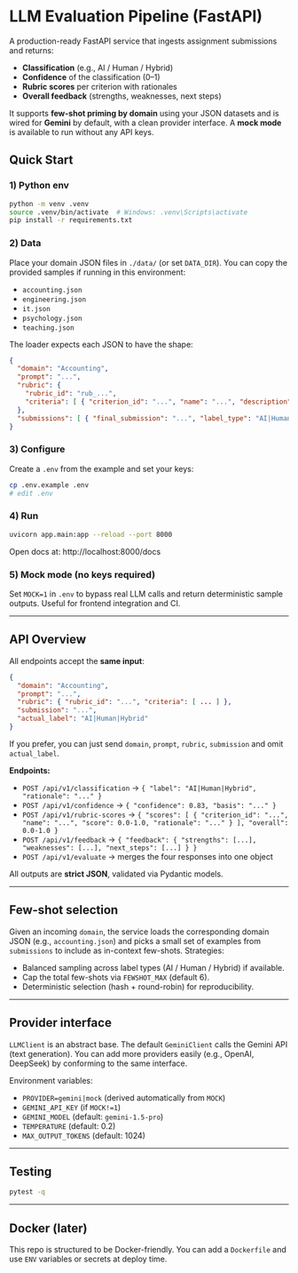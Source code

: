 # LLM Evaluation Pipeline (FastAPI)

A production-ready FastAPI service that ingests assignment submissions and returns:
- **Classification** (e.g., AI / Human / Hybrid)
- **Confidence** of the classification (0–1)
- **Rubric scores** per criterion with rationales
- **Overall feedback** (strengths, weaknesses, next steps)

It supports **few-shot priming by domain** using your JSON datasets and is wired for **Gemini** by default, with a clean provider interface. A **mock mode** is available to run without any API keys.

## Quick Start

### 1) Python env
```bash
python -m venv .venv
source .venv/bin/activate  # Windows: .venv\Scripts\activate
pip install -r requirements.txt
```

### 2) Data
Place your domain JSON files in `./data/` (or set `DATA_DIR`). You can copy the provided samples if running in this environment:
- `accounting.json`
- `engineering.json`
- `it.json`
- `psychology.json`
- `teaching.json`

The loader expects each JSON to have the shape:
```json
{
  "domain": "Accounting",
  "prompt": "...",
  "rubric": {
    "rubric_id": "rub_...",
    "criteria": [ { "criterion_id": "...", "name": "...", "description": "...", "performance_descriptors": { ... } } ]
  },
  "submissions": [ { "final_submission": "...", "label_type": "AI|Human|Hybrid" }, ... ]
}
```

### 3) Configure
Create a `.env` from the example and set your keys:
```bash
cp .env.example .env
# edit .env
```

### 4) Run
```bash
uvicorn app.main:app --reload --port 8000
```

Open docs at: http://localhost:8000/docs

### 5) Mock mode (no keys required)
Set `MOCK=1` in `.env` to bypass real LLM calls and return deterministic sample outputs.
Useful for frontend integration and CI.

---

## API Overview

All endpoints accept the **same input**:
```json
{
  "domain": "Accounting",
  "prompt": "...",
  "rubric": { "rubric_id": "...", "criteria": [ ... ] },
  "submission": "...",
  "actual_label": "AI|Human|Hybrid"
}
```
If you prefer, you can just send `domain`, `prompt`, `rubric`, `submission` and omit `actual_label`.

**Endpoints:**
- `POST /api/v1/classification` → `{ "label": "AI|Human|Hybrid", "rationale": "..." }`
- `POST /api/v1/confidence` → `{ "confidence": 0.83, "basis": "..." }`
- `POST /api/v1/rubric-scores` → `{ "scores": [ { "criterion_id": "...", "name": "...", "score": 0.0-1.0, "rationale": "..." } ], "overall": 0.0-1.0 }`
- `POST /api/v1/feedback` → `{ "feedback": { "strengths": [...], "weaknesses": [...], "next_steps": [...] } }`
- `POST /api/v1/evaluate` → merges the four responses into one object

All outputs are **strict JSON**, validated via Pydantic models.

---

## Few-shot selection
Given an incoming `domain`, the service loads the corresponding domain JSON (e.g., `accounting.json`) and picks a small set of examples from `submissions` to include as in-context few-shots. Strategies:
- Balanced sampling across label types (AI / Human / Hybrid) if available.
- Cap the total few-shots via `FEWSHOT_MAX` (default 6).
- Deterministic selection (hash + round-robin) for reproducibility.

---

## Provider interface
`LLMClient` is an abstract base. The default `GeminiClient` calls the Gemini API (text generation). You can add more providers easily (e.g., OpenAI, DeepSeek) by conforming to the same interface.

Environment variables:
- `PROVIDER=gemini|mock` (derived automatically from `MOCK`)
- `GEMINI_API_KEY` (if `MOCK!=1`)
- `GEMINI_MODEL` (default: `gemini-1.5-pro`)
- `TEMPERATURE` (default: 0.2)
- `MAX_OUTPUT_TOKENS` (default: 1024)

---

## Testing
```bash
pytest -q
```

---

## Docker (later)
This repo is structured to be Docker-friendly. You can add a `Dockerfile` and use `ENV` variables or secrets at deploy time.
